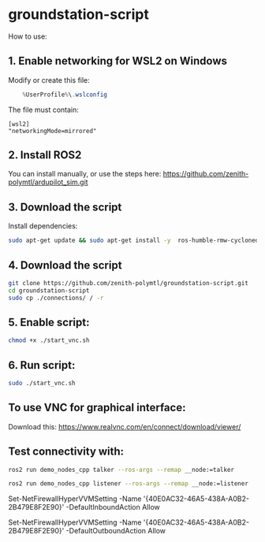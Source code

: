 # groundstation-script

How to use:

## 1. Enable networking for WSL2 on Windows
Modify or create this file:
```powershell
    %UserProfile%\.wslconfig
```
The file must contain:
```
[wsl2]
"networkingMode=mirrored"
```


## 2. Install ROS2

You can install manually, or use the steps here:
https://github.com/zenith-polymtl/ardupilot_sim.git

## 3. Download the script
Install dependencies:
```bash
sudo apt-get update && sudo apt-get install -y  ros-humble-rmw-cyclonedds-cpp ros-humble-demo-nodes-cpp qt6-base-dev qt6-declarative-dev libgl1-mesa-dev libxkbcommon-x11-0 libxcb-cursor0 libxcb-icccm4 libxcb-keysyms1 libxcb-shape0 x11-apps x11-utils xauth x11vnc xvfb fluxbox
```


## 4. Download the script
```bash
git clone https://github.com/zenith-polymtl/groundstation-script.git
cd groundstation-script
sudo cp ./connections/ / -r
```

## 5. Enable script:
```bash
chmod +x ./start_vnc.sh
```
## 6. Run script:
```bash
sudo ./start_vnc.sh
```

## To use VNC for graphical interface:

Download this: https://www.realvnc.com/en/connect/download/viewer/

## Test connectivity with:
```bash
ros2 run demo_nodes_cpp talker --ros-args --remap __node:=talker
```
```bash
ros2 run demo_nodes_cpp listener --ros-args --remap __node:=listener
```

Set-NetFirewallHyperVVMSetting -Name '{40E0AC32-46A5-438A-A0B2-2B479E8F2E90}' -DefaultInboundAction Allow

Set-NetFirewallHyperVVMSetting -Name '{40E0AC32-46A5-438A-A0B2-2B479E8F2E90}' -DefaultOutboundAction Allow



